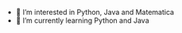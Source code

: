 - 👀 I’m interested in Python, Java and Matematica
- 🌱 I’m currently learning Python and Java

<!---
maxpigreco/maxpigreco is a ✨ special ✨ repository because its `README.md` (this file) appears on your GitHub profile.
You can click the Preview link to take a look at your changes.
--->
